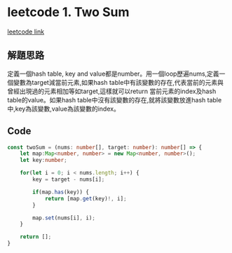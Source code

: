 # leetcode 1. Two Sum

[leetcode link](https://leetcode.com/problems/two-sum/)

## 解題思路

定義一個hash table, key and value都是number。用一個loop歷遍nums,定義一個變數為target減當前元素,如果hash table中有該變數的存在,代表當前的元素與曾經出現過的元素相加等如target,這樣就可以return 當前元素的index及hash table的value。如果hash table中沒有該變數的存在,就將該變數放進hash table中,key為該變數,value為該變數的index。

## Code

```typescript
const twoSum = (nums: number[], target: number): number[] => {
    let map:Map<number, number> = new Map<number, number>();
    let key:number;

    for(let i = 0; i < nums.length; i++) {
        key = target - nums[i];

        if(map.has(key)) {
            return [map.get(key)!, i];
        }

        map.set(nums[i], i);
    }

    return [];
}
```
